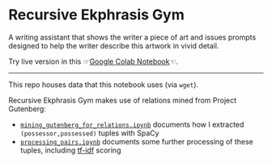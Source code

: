 # Recursive Ekphrasis Gym

A writing assistant that shows the writer a piece of art and issues prompts designed to help the writer describe this artwork in vivid detail.

Try live version in this ☞[Google Colab Notebook](https://colab.research.google.com/drive/1w9g66oeliSMPLu9BDwVfkOIxabADk7Rr?usp=sharing)☜.  

***

This repo houses data that this notebook uses (via `wget`). 

Recursive Ekphrasis Gym makes use of relations mined from Project Gutenberg:

- [`mining_gutenberg_for_relations.ipynb`](https://github.com/kbooten/ekphrasisgym/blob/main/mining_gutenberg_for_relations.ipynb) documents how I extracted `(possessor,possessed)` tuples with SpaCy
- [`processing_pairs.ipynb`](https://github.com/kbooten/ekphrasisgym/blob/main/processing_pairs.ipynb) documents some further processing of these tuples, including [tf-idf](https://en.wikipedia.org/wiki/Tf%E2%80%93idf) scoring
